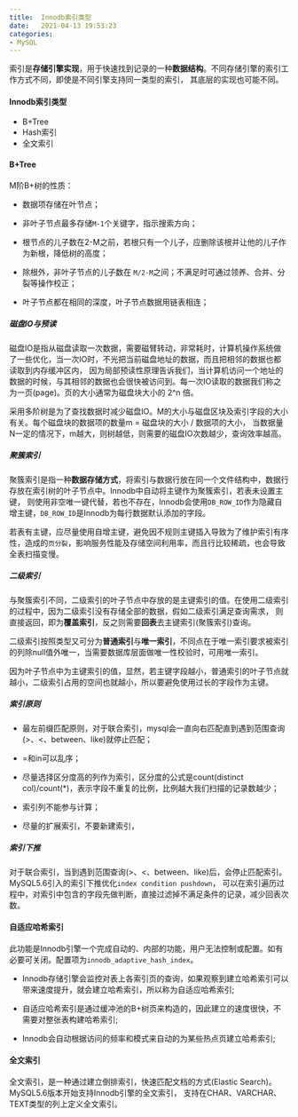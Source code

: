 ```yaml
---
title:  Innodb索引类型
date:   2021-04-13 19:53:23
categories: 
- MySQL
---
```


索引是**存储引擎实现**，用于快速找到记录的一种**数据结构**。不同存储引擎的索引工作方式不同，即使是不同引擎支持同一类型的索引，
其底层的实现也可能不同。

#### Innodb索引类型

* B+Tree 
* Hash索引
* 全文索引



#### B+Tree

M阶B+树的性质：

* 数据项存储在叶节点；

* 非叶子节点最多存储`M-1`个关键字，指示搜索方向；

* 根节点的儿子数在2-M之前，若根只有一个儿子，应删除该根并让他的儿子作为新根，降低树的高度；

* 除根外，非叶子节点的儿子数在 `M/2-M`之间；不满足时可通过领养、合并、分裂等操作校正；

* 叶子节点都在相同的深度，叶子节点数据用链表相连；


##### 磁盘IO与预读

磁盘IO是指从磁盘读取一次数据，需要磁臂转动，非常耗时，计算机操作系统做了一些优化，当一次IO时，不光把当前磁盘地址的数据，而且把相邻的数据也都读取到内存缓冲区内，
因为局部预读性原理告诉我们，当计算机访问一个地址的数据的时候，与其相邻的数据也会很快被访问到。每一次IO读取的数据我们称之为一页(page)。页的大小通常为磁盘块大小的 2^n 倍。

采用多阶树是为了查找数据时减少磁盘IO。M的大小与磁盘区块及索引字段的大小有关。每个磁盘块的数据项的数量m = 磁盘块的大小 / 数据项的大小，
当数据量N一定的情况下，m越大，则树越低，则需要的磁盘IO次数越少，查询效率越高。

##### 聚簇索引

聚簇索引是指一种**数据存储方式**，将索引与数据行放在同一个文件结构中，数据行存放在索引树的叶子节点中。Innodb中自动将主键作为聚簇索引，若表未设置主键，
则使用非空唯一键代替，若也不存在，Innodb会使用`DB_ROW_ID`作为隐藏自增主键，`DB_ROW_ID`是Innodb为每行数据默认添加的字段。

若表有主键，应尽量使用自增主键，避免因不规则主键插入导致为了维护索引有序性，造成的`页分裂`，影响服务性能及存储空间利用率，而且行比较稀疏，也会导致
全表扫描变慢。

##### 二级索引

与聚簇索引不同，二级索引的叶子节点中存放的是主键索引的值。在使用二级索引的过程中，因为二级索引没有存储全部的数据，假如二级索引满足查询需求，
则直接返回，即为**覆盖索引**，反之则需要**回表**去主键索引(聚簇索引)查询。

二级索引按照类型又可分为**普通索引**与**唯一索引**，不同点在于唯一索引要求被索引的列除null值外唯一，当需要数据库层面做唯一性校验时，可用唯一索引。

因为叶子节点中为主键索引的值，显然，若主键字段越小，普通索引的叶子节点就越小，二级索引占用的空间也就越小，所以要避免使用过长的字段作为主键。


##### 索引原则

* 最左前缀匹配原则，对于联合索引，mysql会一直向右匹配直到遇到范围查询(>、<、between、like)就停止匹配；

* =和in可以乱序；

* 尽量选择区分度高的列作为索引，区分度的公式是count(distinct col)/count(*)，表示字段不重复的比例，比例越大我们扫描的记录数越少；

* 索引列不能参与计算；

* 尽量的扩展索引，不要新建索引，

##### 索引下推

对于联合索引，当到遇到范围查询(>、<、between、like)后，会停止匹配索引。MySQL5.6引入的索引下推优化`index condition pushdown`，
可以在索引遍历过程中，对索引中包含的字段先做判断，直接过滤掉不满足条件的记录，减少回表次数。


#### 自适应哈希索引

此功能是Innodb引擎一个完成自动的、内部的功能，用户无法控制或配置。如有必要可关闭。配置项为`innodb_adaptive_hash_index`。

* Innodb存储引擎会监控对表上各索引页的查询，如果观察到建立哈希索引可以带来速度提升，就会建立哈希索引，所以称为自适应哈希索引;

* 自适应哈希索引是通过缓冲池的B+树页来构造的，因此建立的速度很快，不需要对整张表构建哈希索引;

* Innodb会自动根据访问的频率和模式来自动的为某些热点页建立哈希索引;


#### 全文索引

全文索引，是一种通过建立倒排索引，快速匹配文档的方式(Elastic Search)。MySQL5.6版本开始支持Innodb引擎的全文索引，
支持在CHAR、VARCHAR、TEXT类型的列上定义全文索引。

